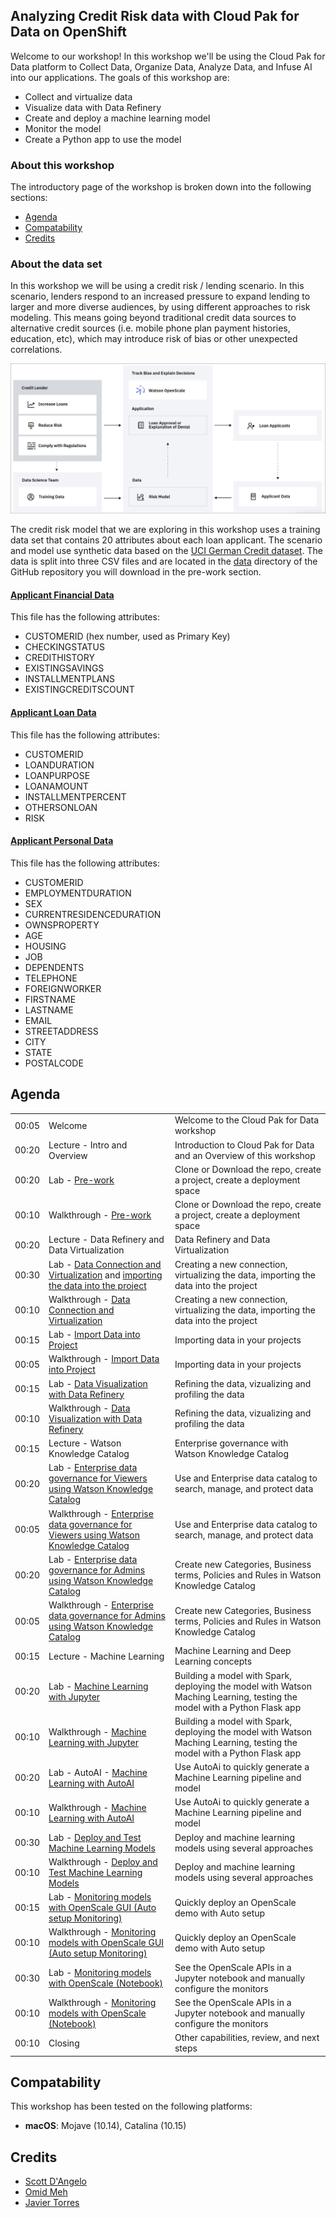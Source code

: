 
## Analyzing Credit Risk data with Cloud Pak for Data on OpenShift

Welcome to our workshop! In this workshop we'll be using the Cloud Pak for Data platform to Collect Data, Organize Data, Analyze Data, and Infuse AI into our applications. The goals of this workshop are:

* Collect and virtualize data
* Visualize data with Data Refinery
* Create and deploy a machine learning model
* Monitor the model
* Create a Python app to use the model

### About this workshop

The introductory page of the workshop is broken down into the following sections:

* [Agenda](#agenda)
* [Compatability](#compatability)
* [Credits](#credits)

### About the data set

In this workshop we will be using a credit risk / lending scenario. In this scenario, lenders respond to an increased pressure to expand lending to larger and more diverse audiences, by using different approaches to risk modeling. This means going beyond traditional credit data sources to alternative credit sources (i.e. mobile phone plan payment histories, education, etc), which may introduce risk of bias or other unexpected correlations.

![Use Case Diagram](images/openscale-config/openscale-config-architecture.png)

The credit risk model that we are exploring in this workshop uses a training data set that contains 20 attributes about each loan applicant. The scenario and model use synthetic data based on the [UCI German Credit dataset](https://archive.ics.uci.edu/ml/datasets/Statlog+(German+Credit+Data)). The data is split into three CSV files and are located in the [data](../data/split) directory of the GitHub repository you will download in the pre-work section.

#### [Applicant Financial Data](../../data/split/applicant_financial_data.csv)

This file has the following attributes:

* CUSTOMERID (hex number, used as Primary Key)
* CHECKINGSTATUS
* CREDITHISTORY
* EXISTINGSAVINGS
* INSTALLMENTPLANS
* EXISTINGCREDITSCOUNT

#### **[Applicant Loan Data](../../data/split/applicant_loan_data.csv)**

This file has the following attributes:

* CUSTOMERID
* LOANDURATION
* LOANPURPOSE
* LOANAMOUNT
* INSTALLMENTPERCENT
* OTHERSONLOAN
* RISK

#### **[Applicant Personal Data](../../data/split/applicant_personal_data.csv)**

This file has the following attributes:

* CUSTOMERID
* EMPLOYMENTDURATION
* SEX
* CURRENTRESIDENCEDURATION
* OWNSPROPERTY
* AGE
* HOUSING
* JOB
* DEPENDENTS
* TELEPHONE
* FOREIGNWORKER
* FIRSTNAME
* LASTNAME
* EMAIL
* STREETADDRESS
* CITY
* STATE
* POSTALCODE

## Agenda

|  |   |   |
| -  | - | - |
| 00:05 | Welcome | Welcome to the Cloud Pak for Data workshop |
| 00:20 | Lecture - Intro and Overview | Introduction to Cloud Pak for Data and an Overview of this workshop |
| 00:20 | Lab - [Pre-work](pre-work/README.md) |Clone or Download the repo, create a project, create a deployment space |
|00:10 | Walkthrough - [Pre-work](pre-work/README.md) |Clone or Download the repo, create a project, create a deployment space |
| 00:20 | Lecture - Data Refinery and Data Virtualization  | Data Refinery and Data Virtualization |
| 00:30 | Lab - [Data Connection and Virtualization](data-connection-and-virtualization/README.md) and [importing the data into the project](addData/README.md) | Creating a new connection, virtualizing the data, importing the data into the project |
| 00:10 | Walkthrough - [Data Connection and Virtualization](data-connection-and-virtualization/README.md) | Creating a new connection, virtualizing the data, importing the data into the project |
| 00:15 | Lab - [Import Data into Project](addData/README.md) | Importing data in your projects |
| 00:05 | Walkthrough - [Import Data into Project](addData/README.md) | Importing data in your projects |
| 00:15 | Lab - [Data Visualization with Data Refinery](data-visualization-and-refinery/README.md) | Refining the data, vizualizing and profiling the data |
| 00:10 | Walkthrough - [Data Visualization with Data Refinery](data-visualization-and-refinery/README.md) | Refining the data, vizualizing and profiling the data |
| 00:15 | Lecture - Watson Knowledge Catalog | Enterprise governance with Watson Knowledge Catalog |
| 00:20 | Lab - [Enterprise data governance for Viewers using Watson Knowledge Catalog](watson-knowledge-catalog-user/README.md) | Use and Enterprise data catalog to search, manage, and protect data |
| 00:05 | Walkthrough - [Enterprise data governance for Viewers using Watson Knowledge Catalog](watson-knowledge-catalog-user/README.md) | Use and Enterprise data catalog to search, manage, and protect data |
| 00:20 | Lab - [Enterprise data governance for Admins using Watson Knowledge Catalog](watson-knowledge-catalog-admin/README.md) | Create new Categories, Business terms, Policies and Rules in Watson Knowledge Catalog |
| 00:05 | Walkthrough - [Enterprise data governance for Admins using Watson Knowledge Catalog](watson-knowledge-catalog-admin/README.md) | Create new Categories, Business terms, Policies and Rules in Watson Knowledge Catalog |
| 00:15 | Lecture - Machine Learning | Machine Learning and Deep Learning concepts |
| 00:20 | Lab - [Machine Learning with Jupyter](machine-learning-in-Jupyter-notebook/README.md) | Building a model with Spark, deploying the model with Watson Maching Learning, testing the model with a Python Flask app |
| 00:10 | Walkthrough - [Machine Learning with Jupyter](machine-learning-in-Jupyter-notebook/README.md) | Building a model with Spark, deploying the model with Watson Maching Learning, testing the model with a Python Flask app |
| 00:20 | Lab - AutoAI - [Machine Learning with AutoAI](machine-learning-autoai/README.md) | Use AutoAi to quickly generate a Machine Learning pipeline and model |
| 00:10 | Walkthrough - [Machine Learning with AutoAI](machine-learning-autoai/README.md) | Use AutoAi to quickly generate a Machine Learning pipeline and model |
| 00:30 | Lab - [Deploy and Test Machine Learning Models](machine-learning-deployment-scoring/README.md) | Deploy and machine learning models using several approaches |
| 00:10 | Walkthrough - [Deploy and Test Machine Learning Models](machine-learning-deployment-scoring/README.md) | Deploy and machine learning models using several approaches |
| 00:15 | Lab - [Monitoring models with OpenScale GUI (Auto setup Monitoring)](openscale-fastpath/README.md) | Quickly deploy an OpenScale demo with Auto setup|
| 00:10 | Walkthrough - [Monitoring models with OpenScale GUI (Auto setup Monitoring)](openscale-fastpath/README.md) | Quickly deploy an OpenScale demo with Auto setup|
| 00:30 | Lab - [Monitoring models with OpenScale (Notebook)](openscale-notebook/README.md) | See the OpenScale APIs in a Jupyter notebook and manually configure the monitors |
| 00:10 | Walkthrough -  [Monitoring models with OpenScale (Notebook)](openscale-notebook/README.md) | See the OpenScale APIs in a Jupyter notebook and manually configure the monitors |
| 00:10 | Closing | Other capabilities, review, and next steps |

## Compatability

This workshop has been tested on the following platforms:

* **macOS**: Mojave (10.14), Catalina (10.15)

## Credits

* [Scott D'Angelo](https://github.com/scottdangelo)
* [Omid Meh](https://github.com/omidmeh)
* [Javier Torres](https://github.com/jrtorres)
